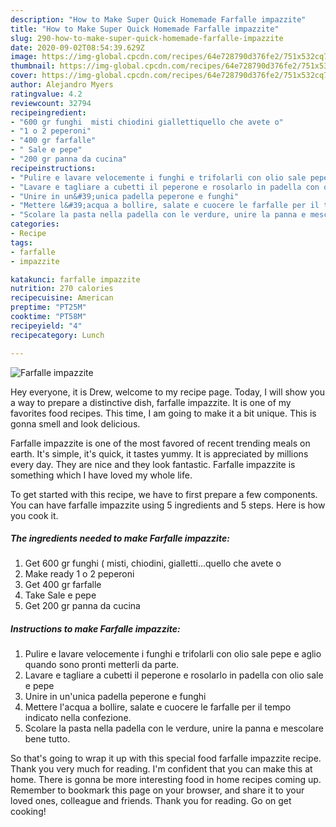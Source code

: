 ```yaml
---
description: "How to Make Super Quick Homemade Farfalle impazzite"
title: "How to Make Super Quick Homemade Farfalle impazzite"
slug: 290-how-to-make-super-quick-homemade-farfalle-impazzite
date: 2020-09-02T08:54:39.629Z
image: https://img-global.cpcdn.com/recipes/64e728790d376fe2/751x532cq70/farfalle-impazzite-recipe-main-photo.jpg
thumbnail: https://img-global.cpcdn.com/recipes/64e728790d376fe2/751x532cq70/farfalle-impazzite-recipe-main-photo.jpg
cover: https://img-global.cpcdn.com/recipes/64e728790d376fe2/751x532cq70/farfalle-impazzite-recipe-main-photo.jpg
author: Alejandro Myers
ratingvalue: 4.2
reviewcount: 32794
recipeingredient:
- "600 gr funghi  misti chiodini giallettiquello che avete o"
- "1 o 2 peperoni"
- "400 gr farfalle"
- " Sale e pepe"
- "200 gr panna da cucina"
recipeinstructions:
- "Pulire e lavare velocemente i funghi e trifolarli con olio sale pepe e aglio quando sono pronti metterli da parte."
- "Lavare e tagliare a cubetti il peperone e rosolarlo in padella con olio sale e pepe"
- "Unire in un&#39;unica padella peperone e funghi"
- "Mettere l&#39;acqua a bollire, salate e cuocere le farfalle per il tempo indicato nella confezione."
- "Scolare la pasta nella padella con le verdure, unire la panna e mescolare bene tutto."
categories:
- Recipe
tags:
- farfalle
- impazzite

katakunci: farfalle impazzite 
nutrition: 270 calories
recipecuisine: American
preptime: "PT25M"
cooktime: "PT58M"
recipeyield: "4"
recipecategory: Lunch

---
```



![Farfalle impazzite](https://img-global.cpcdn.com/recipes/64e728790d376fe2/751x532cq70/farfalle-impazzite-recipe-main-photo.jpg)

Hey everyone, it is Drew, welcome to my recipe page. Today, I will show you a way to prepare a distinctive dish, farfalle impazzite. It is one of my favorites food recipes. This time, I am going to make it a bit unique. This is gonna smell and look delicious.

Farfalle impazzite is one of the most favored of recent trending meals on earth. It's simple, it's quick, it tastes yummy. It is appreciated by millions every day. They are nice and they look fantastic. Farfalle impazzite is something which I have loved my whole life.




To get started with this recipe, we have to first prepare a few components. You can have farfalle impazzite using 5 ingredients and 5 steps. Here is how you cook it.

<!--inarticleads1-->

##### The ingredients needed to make Farfalle impazzite:

1. Get 600 gr funghi ( misti, chiodini, gialletti...quello che avete o
1. Make ready 1 o 2 peperoni
1. Get 400 gr farfalle
1. Take  Sale e pepe
1. Get 200 gr panna da cucina




<!--inarticleads2-->

##### Instructions to make Farfalle impazzite:

1. Pulire e lavare velocemente i funghi e trifolarli con olio sale pepe e aglio quando sono pronti metterli da parte.
1. Lavare e tagliare a cubetti il peperone e rosolarlo in padella con olio sale e pepe
1. Unire in un&#39;unica padella peperone e funghi
1. Mettere l&#39;acqua a bollire, salate e cuocere le farfalle per il tempo indicato nella confezione.
1. Scolare la pasta nella padella con le verdure, unire la panna e mescolare bene tutto.




So that's going to wrap it up with this special food farfalle impazzite recipe. Thank you very much for reading. I'm confident that you can make this at home. There is gonna be more interesting food in home recipes coming up. Remember to bookmark this page on your browser, and share it to your loved ones, colleague and friends. Thank you for reading. Go on get cooking!
